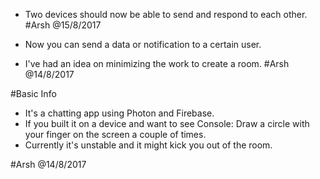 - Two devices should now be able to send and respond to each other. #Arsh @15/8/2017

- Now you can send a data or notification to a certain user. 
- I've had an idea on minimizing the work to create a room. #Arsh @14/8/2017

#Basic Info
- It's a chatting app using Photon and Firebase.
- If you built it on a device and want to see Console: Draw a circle with your finger on the screen a couple of times.
- Currently it's unstable and it might kick you out of the room.

#Arsh @14/8/2017
